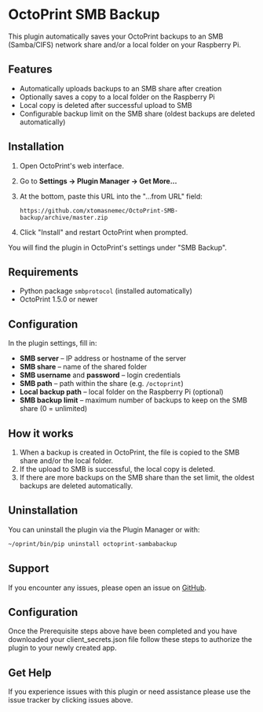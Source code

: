 # OctoPrint SMB Backup

This plugin automatically saves your OctoPrint backups to an SMB (Samba/CIFS) network share and/or a local folder on your Raspberry Pi.

## Features

- Automatically uploads backups to an SMB share after creation
- Optionally saves a copy to a local folder on the Raspberry Pi
- Local copy is deleted after successful upload to SMB
- Configurable backup limit on the SMB share (oldest backups are deleted automatically)

## Installation

1. Open OctoPrint's web interface.
2. Go to **Settings → Plugin Manager → Get More...**
3. At the bottom, paste this URL into the "...from URL" field:

    ```
    https://github.com/xtomasnemec/OctoPrint-SMB-backup/archive/master.zip
    ```

4. Click "Install" and restart OctoPrint when prompted.

You will find the plugin in OctoPrint's settings under "SMB Backup".

## Requirements

- Python package `smbprotocol` (installed automatically)
- OctoPrint 1.5.0 or newer

## Configuration

In the plugin settings, fill in:

- **SMB server** – IP address or hostname of the server
- **SMB share** – name of the shared folder
- **SMB username** and **password** – login credentials
- **SMB path** – path within the share (e.g. `/octoprint`)
- **Local backup path** – local folder on the Raspberry Pi (optional)
- **SMB backup limit** – maximum number of backups to keep on the SMB share (0 = unlimited)

## How it works

1. When a backup is created in OctoPrint, the file is copied to the SMB share and/or the local folder.
2. If the upload to SMB is successful, the local copy is deleted.
3. If there are more backups on the SMB share than the set limit, the oldest backups are deleted automatically.

## Uninstallation

You can uninstall the plugin via the Plugin Manager or with:

```sh
~/oprint/bin/pip uninstall octoprint-sambabackup
```

## Support

If you encounter any issues, please open an issue on [GitHub](https://github.com/xtomasnemec/OctoPrint-SMB-backup).

## Configuration
Once the Prerequisite steps above have been completed and you have downloaded your client_secrets.json file follow these steps to authorize the plugin to your newly created app.

## Get Help

If you experience issues with this plugin or need assistance please use the issue tracker by clicking issues above.